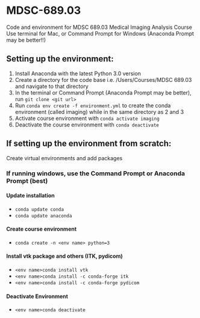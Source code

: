 # MDSC-689.03
Code and environment for MDSC 689.03 Medical Imaging Analysis Course
Use terminal for Mac, or Command Prompt for Windows (Anaconda Prompt may be better!!)

## Setting up the environment:

1. Install Anaconda with the latest Python 3.0 version
2. Create a directory for the code base i.e. /Users/Courses/MDSC 689.03 and navigate to that directory
3. In the terminal or Command Prompt (Anaconda Prompt may be better), run `git clone <git url>`
4. Run `conda env create -f environment.yml` to create the conda environment (called imaging) while in the same directory as 2 and 3
5. Activate course environment with `conda activate imaging`
6. Deactivate the course environment with `conda deactivate`

## If setting up the environment from scratch:

Create virtual environments and add packages
  ### If running windows, use the Command Prompt or Anaconda Prompt (best)
  
  #### Update installation
  - `conda update conda`
  - `conda update anaconda`
  
  #### Create course environment
  - `conda create -n <env name> python=3`
  
  #### Install vtk package and others (ITK, pydicom)
  - `<env name>conda install vtk`
  - `<env name>conda install -c conda-forge itk`
  - `<env name>conda install -c conda-forge pydicom`
  
  #### Deactivate Environment
  - `<env name>conda deactivate`
  
